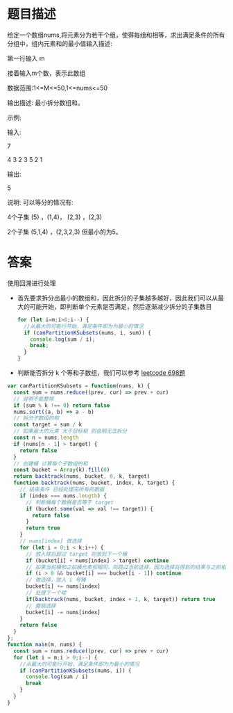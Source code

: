 # 题目描述

给定一个数组nums,将元素分为若干个组，使得每组和相等，求出满足条件的所有分组中，组内元素和的最小值输入描述: 

第一行输入 m

接着输入m个数，表示此数组

数据范围:1<=M<=50,1<=nums<=50

输出描述: 最小拆分数组和。

示例:

输入:

7

4 3 2 3 5 2 1

输出:

5

说明: 可以等分的情况有:

4个子集 (5) ，(1,4)， (2,3) ，(2,3)

2个子集 (5,1,4) ，(2,3,2,3)   但最小的为5。

# 答案

使用回溯进行处理

- 首先要求拆分出最小的数组和，因此拆分的子集越多越好，因此我们可以从最大的可能开始，即判断单个元素是否满足，然后逐渐减少拆分的子集数目

  ```js
  for (let i=m;i>0;i--) {
    //从最大的可能行开始，满足条件即为为最小的情况
    if (canPartitionKSubsets(nums, i, sum)) {
      console.log(sum / i);
      break;
    }
  }
  ```

- 判断能否拆分 k 个等和子数组，我们可以参考 [leetcode 698题](https://leetcode.cn/problems/partition-to-k-equal-sum-subsets/)

```js
var canPartitionKSubsets = function(nums, k) {
  const sum = nums.reduce((prev, cur) => prev + cur)
  // 说明不能整除
  if (sum % k !== 0) return false
  nums.sort((a, b) => a - b)
  // 拆分子数组的和
  const target = sum / k
  // 如果最大的元素 大于目标和 则说明无法拆分
  const n = nums.length
  if (nums[n - 1] > target) {
    return false
  }
  // 创建桶 计算每个子数组的和
  const bucket = Array(k).fill(0)
  return backtrack(nums, bucket, 0, k, target)
  function backtrack(nums, bucket, index, k, target) {
    // 结束条件 已经处理完所有的数据
    if (index === nums.length) {
      // 判断桶每个数据是否等于 target
      if (bucket.some(val => val !== target)) {
        return false
      }
      return true
    }
    // nums[index] 做选择
    for (let i = 0;i < k;i++) {
      // 放入球后超过 target 则放到下一个桶
      if (bucket[i] + nums[index] > target) continue
      // 如果当前桶和之前桶元素和相同，则跳过当前选择，因为选择后得到的结果与之前相同
      if (i > 0 && bucket[i] === bucket[i - 1]) continue
      // 做选择，放入 i 号桶
      bucket[i] += nums[index]
      // 处理下一个球
      if(backtrack(nums, bucket, index + 1, k, target)) return true
      // 撤销选择
      bucket[i] -= nums[index]
    }
    return false
  }
};
function main(m, nums) {
  const sum = nums.reduce((prev, cur) => prev + cur)
  for (let i = m;i > 0;i--) {
    //从最大的可能行开始，满足条件即为为最小的情况
    if (canPartitionKSubsets(nums, i)) {
      console.log(sum / i)
      break
    }
  }
}
```

